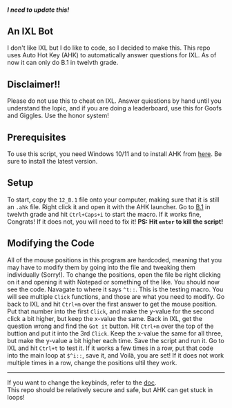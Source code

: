 ##### I need to update this!

## An IXL Bot
I don't like IXL but I do like to code, so I decided to make this. This repo uses Auto Hot Key (AHK) to automatically answer questions for IXL. As of now it can only do B.1 in twelvth grade.

## Disclaimer!!
Please do not use this to cheat on IXL. Answer quiestions by hand until you understand the lopic, and if you are doing a leaderboard, use this for Goofs and Giggles. Use the honor system!

## Prerequisites 
To use this script, you need Windows 10/11 and to install AHK from [here](https://www.autohotkey.com/download/ "AHK Download"). Be sure to install the latest version. 

## Setup
To start, copy the `12_B.1` file onto your computer, making sure that it is still an `.ahk` file. Right click it and open it with the AHK launcher. Go to [B.1](https://www.ixl.com/ela/grade-12/which-text-is-most-formal) in twelvth grade and hit `Ctrl+Caps+i` to start the macro. If it works fine, Congrats! If it does not, you will need to fix it! **PS: Hit `enter` to kill the script!**

## Modifying the Code
All of the mouse positions in this program are hardcoded, meaning that you may have to modify them by going into the file and tweaking them individually (Sorry!). To change the positions, open the file be right clicking on it and opening it with Notepad or something of the like. You should now see the code. Navagate to where it says `^t::`. This is the testing macro. You will see multiple `Click` functions, and those are what you need to modify. Go back to IXL and hit `Ctrl+m` over the first answer to get the mouse position. Put that number into the first `Click`, and make the y-value for the second click a bit higher, but keep the x-value the same. Back in IXL, get the question wrong and find the `Got it` button. Hit `Ctrl+m` over the top of the buttion and put it into the 3rd `Click`. Keep the x-value the same for all three, but make the y-value a bit higher each time. Save the script and run it. Go to IXL and hit `Ctrl+t` to test it. If it works a few times in a row, put that code into the main loop at `$^i::`, save it, and Voilà, you are set! If it does not work multiple times in a row, change the positions ultil they work.
******
If you want to change the keybinds, refer to the [doc](https://www.autohotkey.com/docs/v2/Hotkeys.htm).  
This repo should be relatively secure and safe, but AHK can get stuck in loops!
